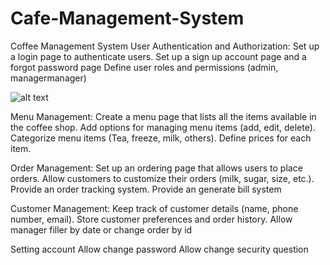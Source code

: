 # Cafe-Management-System
 Coffee Management System
User Authentication and Authorization:
Set up a login page to authenticate users.
Set up a  sign up account page and a forgot password page
Define user roles and permissions (admin, managermanager)

![alt text]((https://scontent.fdad1-2.fna.fbcdn.net/v/t39.30808-6/393316652_729575712538166_2070351091705084053_n.jpg?_nc_cat=102&ccb=1-7&_nc_sid=5f2048&_nc_ohc=cnWhMemjlnEAX8kJrAb&_nc_ht=scontent.fdad1-2.fna&oh=00_AfD3MAPgL7oepcSrGD5A81mwWKNTNNPbmgdBSJulBnzfAw&oe=65312637)](https://drive.google.com/file/d/1A4vJspn5PaywPar586brHUwg6m47hBKO/view?usp=sharing))


Menu Management:
Create a menu page that lists all the items available in the coffee shop.
Add options for managing menu items (add, edit, delete).
Categorize menu items (Tea, freeze, milk, others).
Define prices for each item.





	
Order Management:
Set up an ordering page that allows users to place orders.
Allow customers to customize their orders (milk, sugar, size, etc.).
Provide an order tracking system.
Provide an generate bill system





Customer Management:
Keep track of customer details (name, phone number, email).
Store customer preferences and order history.
Allow manager filler by date or change order by id










Setting account
Allow change password
Allow change security question

